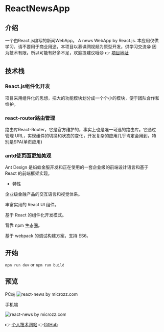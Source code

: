# ReactNewsApp
## 介绍
一个由React.js编写的新闻WebApp。
A news WebApp by React.js.
本应用仅供学习，请不要用于商业用途，本项目以慕课网视频为原型开发，供学习交流😁
因为技术有限，所以可能有好多不足，欢迎提建议哦😄
 👉 [项目地址]( https://github.com/microzz/news-app-by-react.js)

## 技术栈
### React.js组件化开发
项目采用组件化的思想，把大的功能模块划分成一个个小的模块，便于团队合作和维护。
### react-router路由管理
路由库React-Router，它是官方维护的，事实上也是唯一可选的路由库。它通过管理 URL，实现组件的切换和状态的变化，开发复杂的应用几乎肯定会用到，特别是SPA(单页应用)

### antd使页面更加美观
Ant Design 是蚂蚁金服开发和正在使用的一套企业级的前端设计语言和基于 React 的前端框架实现。

* 特性

企业级金融产品的交互语言和视觉体系。

丰富实用的 React UI 组件。

基于 React 的组件化开发模式。

背靠 npm 生态圈。

基于 webpack 的调试构建方案，支持 ES6。

## 开始
`npm run dev` or `npm run build`

## 预览
PC端
![react-news by microzz.com](https://github.com/microzz/news-app-by-react.js/blob/master/preview/pc-index.png?raw=true)

手机端

![react-news by microzz.com](https://github.com/microzz/news-app-by-react.js/blob/master/preview/phone.png?raw=true)

👉 [个人技术网站](https://microzz.com/)
👉[GitHub](https://github.com/microzz)

